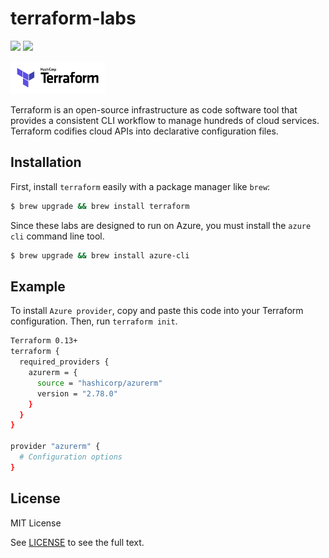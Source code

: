 # terraform-labs

![](https://img.shields.io/badge/terraform-v1.0.6-blueviolet?logo=terraform)
![](https://img.shields.io/badge/azure-v2.78.0-blue?logo=microsoftazure)

<img src="images/terraform_logo.png" width="30%" />

Terraform is an open-source infrastructure as code software tool that provides a consistent CLI workflow to manage hundreds of cloud services. Terraform codifies cloud APIs into declarative configuration files.

## Installation

First, install `terraform` easily with a package manager like `brew`: 

```sh
$ brew upgrade && brew install terraform
```

Since these labs are designed to run on Azure, you must install the `azure cli` command line tool.

```sh
$ brew upgrade && brew install azure-cli
```

## Example

To install `Azure provider`, copy and paste this code into your Terraform configuration. Then, run `terraform init`.

```sh
Terraform 0.13+
terraform {
  required_providers {
    azurerm = {
      source = "hashicorp/azurerm"
      version = "2.78.0"
    }
  }
}

provider "azurerm" {
  # Configuration options
}
```

## License

MIT License

See [LICENSE](https://github.com/aramirol/terraform-labs/blob/main/LICENSE) to see the full text.

